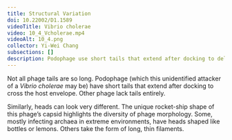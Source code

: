 ```yaml
---
title: Structural Variation
doi: 10.22002/D1.1589
videoTitle: Vibrio cholerae
video: 10_4_Vcholerae.mp4
videoAlt: 10_4.png
collector: Yi-Wei Chang
subsections: []
description: Podophage use short tails that extend after docking to deliver their genomes into bacteria like Vibrio cholerae. Phage capsids have a variety of shapes
---
```


Not all phage tails are so long. Podophage (which this unidentified attacker of a *Vibrio cholerae* may be) have short tails that extend after docking to cross the host envelope. Other phage lack tails entirely.

Similarly, heads can look very different. The unique rocket-ship shape of this phage’s capsid highlights the diversity of phage morphology. Some, mostly infecting archaea in extreme environments, have heads shaped like bottles or lemons. Others take the form of long, thin filaments.

